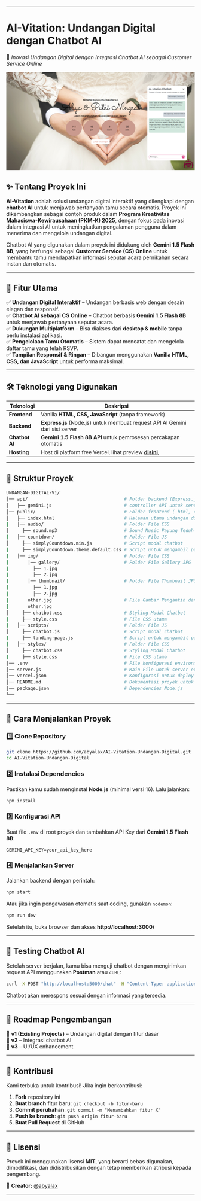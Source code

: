 
---

# **AI-Vitation: Undangan Digital dengan Chatbot AI**  
🚀 *Inovasi Undangan Digital dengan Integrasi Chatbot AI sebagai Customer Service Online*  

![AI-Vitation Banner](./public/img/banner.png)  

## ✨ **Tentang Proyek Ini**  
**AI-Vitation** adalah solusi undangan digital interaktif yang dilengkapi dengan **chatbot AI** untuk menjawab pertanyaan tamu secara otomatis. Proyek ini dikembangkan sebagai contoh produk dalam **Program Kreativitas Mahasiswa-Kewirausahaan (PKM-K) 2025**, dengan fokus pada inovasi dalam integrasi AI untuk meningkatkan pengalaman pengguna dalam menerima dan mengelola undangan digital.  

Chatbot AI yang digunakan dalam proyek ini didukung oleh **Gemini 1.5 Flash 8B**, yang berfungsi sebagai **Customer Service (CS) Online** untuk membantu tamu mendapatkan informasi seputar acara pernikahan secara instan dan otomatis.  

---

## 📌 **Fitur Utama**  
✅ **Undangan Digital Interaktif** – Undangan berbasis web dengan desain elegan dan responsif.  
✅ **Chatbot AI sebagai CS Online** – Chatbot berbasis **Gemini 1.5 Flash 8B** untuk menjawab pertanyaan seputar acara.  
✅ **Dukungan Multiplatform** – Bisa diakses dari **desktop & mobile** tanpa perlu instalasi aplikasi.  
✅ **Pengelolaan Tamu Otomatis** – Sistem dapat mencatat dan mengelola daftar tamu yang telah RSVP.  
✅ **Tampilan Responsif & Ringan** – Dibangun menggunakan **Vanilla HTML, CSS, dan JavaScript** untuk performa maksimal.  

---

## 🛠 **Teknologi yang Digunakan**  
| Teknologi          | Deskripsi |
|--------------------|-----------|
| **Frontend**      | Vanilla **HTML, CSS, JavaScript** (tanpa framework) |
| **Backend**       | **Express.js** (Node.js) untuk membuat request API AI Gemini dari sisi server |
| **Chatbot AI**    | **Gemini 1.5 Flash 8B API** untuk pemrosesan percakapan otomatis |
| **Hosting**       | Host di platform free Vercel, lihat preview [**disini**](https://ai-vitation-undangan-digital.vercel.app/?nama=Frenzy%20Ardian%20Kusumo&p=Bapak), |

---

## 📂 **Struktur Proyek**  
```bash
UNDANGAN-DIGITAL-V1/
│── api/                                    # Folder backend (Express.js)
│   ├── gemini.js                           # controller API untuk send prompt ke Gemini
│── public/                                 # Folder frontend ( html, css, js )
│   ├── index.html                          # Halaman utama undangan digital
|   │── audio/                              # Folder File CSS
│     ├── sound.mp3                         # Sound Music Payung Teduh AKAD 
|   │── countdown/                          # Folder File JS
│     ├── simplyCountdown.min.js            # Script modal chatbot
|     ├── simplyCountdown.theme.default.css # Script untuk mengambil parameter url
|   │── img/                                # Folder File CSS
|       │── gallery/                        # Folder File Gallery JPG
|         ├── 1.jpg        
|         ├── 2.jpg
|       │── thumbnail/                      # Folder File Thumbnail JPG
|         ├── 1.jpg        
|         ├── 2.jpg
|       other.jpg                           # File Gambar Pengantin dan lain lainya.
|       other.jpg            
│     ├── chatbot.css                       # Styling Modal Chatbot 
|     ├── style.css                         # File CSS utama
|   │── scripts/                            # Folder File JS
│     ├── chatbot.js                        # Script modal chatbot
|     ├── landing-page.js                   # Script untuk mengambil parameter url
|   │── styles/                             # Folder File CSS
│     ├── chatbot.css                       # Styling Modal Chatbot 
|     ├── style.css                         # File CSS utama
│── .env                                    # File konfigurasi environment (API keys, dll)
│── server.js                               # Main File untuk server express JS
│── vercel.json                             # Konfigurasi untuk deploy di Vercel
│── README.md                               # Dokumentasi proyek untuk Github
│── package.json                            # Dependencies Node.js
└── 
```

---

## 🚀 **Cara Menjalankan Proyek**  
### 1️⃣ **Clone Repository**  
```sh
git clone https://github.com/abyalax/AI-Vitation-Undangan-Digital.git
cd AI-Vitation-Undangan-Digital
```

### 2️⃣ **Instalasi Dependencies**  
Pastikan kamu sudah menginstal **Node.js** (minimal versi 16). Lalu jalankan:  
```sh
npm install
```

### 3️⃣ **Konfigurasi API**  
Buat file `.env` di root proyek dan tambahkan API Key dari **Gemini 1.5 Flash 8B**:  
```env
GEMINI_API_KEY=your_api_key_here
```

### 4️⃣ **Menjalankan Server**  
Jalankan backend dengan perintah:  
```sh
npm start
```
Atau jika ingin pengawasan otomatis saat coding, gunakan `nodemon`:  
```sh
npm run dev
```
Setelah itu, buka browser dan akses **http://localhost:3000/**  

---

## 🧪 **Testing Chatbot AI**  
Setelah server berjalan, kamu bisa menguji chatbot dengan mengirimkan request API menggunakan **Postman** atau `cURL`:  
```sh
curl -X POST "http://localhost:5000/chat" -H "Content-Type: application/json" -d '{"message": "Halo, kapan acara wedding berlangsung?"}'
```
Chatbot akan merespons sesuai dengan informasi yang tersedia.

---

## 📌 **Roadmap Pengembangan**  
🔹 **v1 (Existing Projects)** – Undangan digital dengan fitur dasar  
🔹 **v2** – Integrasi chatbot AI  
🔹 **v3** – UI/UX enhancement

---

## 🤝 **Kontribusi**  
Kami terbuka untuk kontribusi! Jika ingin berkontribusi:  
1. **Fork** repository ini  
2. **Buat branch** fitur baru: `git checkout -b fitur-baru`  
3. **Commit perubahan**: `git commit -m "Menambahkan fitur X"`  
4. **Push ke branch**: `git push origin fitur-baru`  
5. **Buat Pull Request** di GitHub  

---

## 📜 **Lisensi**  
Proyek ini menggunakan lisensi **MIT**, yang berarti bebas digunakan, dimodifikasi, dan didistribusikan dengan tetap memberikan atribusi kepada pengembang.  

📌 **Creator:** [@abyalax](https://github.com/abyalax)  

---
